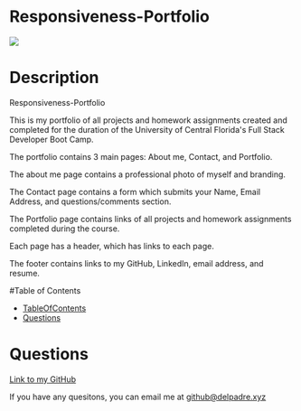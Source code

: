 

  # Responsiveness-Portfolio

  ![](https://img.shields.io/badge/License-OpenSource-brightgreen)


  # Description
  Responsiveness-Portfolio
  
  This is my portfolio of all projects and homework assignments created and completed for the duration of the University of Central Florida's Full Stack Developer Boot Camp.

  The portfolio contains 3 main pages: About me, Contact, and Portfolio.

  The about me page contains a professional photo of myself and branding.

  The Contact page contains a form which submits your Name, Email Address, and questions/comments section.

  The Portfolio page contains links of all projects and homework assignments completed during the course.

  Each page has a header, which has links to each page.

  The footer contains links to my GitHub, LinkedIn, email address, and resume.
  


  #Table of Contents
  * [TableOfContents](#tableOfContents)
  * [Questions](#questions)
  
  

  
  # Questions

  

  [Link to my GitHub](https://github.com/whiterice2020)

  If you have any quesitons, you can email me at github@delpadre.xyz

